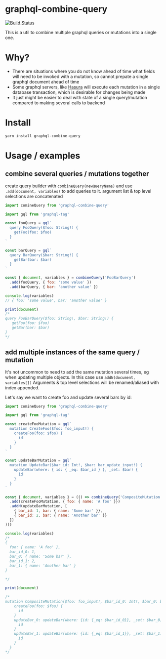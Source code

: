 graphql-combine-query
=======================
[![Build Status](https://travis-ci.org/domasx2/graphql-combine-query.svg?branch=master)](https://travis-ci.org/domasx2/graphql-combine-query)

This is a util to combine multiple graphql queries or mutations into a single one.

# Why?

* There are situations where you do not know ahead of time what fields will need to be invoked with a mutation, so cannot prepate a single graphql document ahead of time
* Some graphql servers, like [Hasura](https://hasura.io/) will execute each mutation in a single database transaction, which is desirable for changes being made
* It just might be easier to deal with state of a single query/mutation compared to making several calls to backend

# Install

```sh
yarn install graphql-combine-query
```
# Usage / examples


## combine several queries / mutations together

create query builder with `combineQuery(newQueryName)` and use `.add(document, variables)` to add queries to it.
argument list & top level selections are concatenated

```javascript
import comineQuery from 'graphql-combine-query'

import gql from 'graphql-tag'

const fooQuery = gql`
  query FooQuery($foo: String!) {
    getFoo(foo: $foo)
  }
`

const barQuery = gql`
  query BarQuery($bar: String!) {
    getBar(bar: $bar)
  }
`

const { document, variables } = combineQuery('FooBarQuery')
  .add(fooQuery, { foo: 'some value' })
  .add(barQuery, { bar: 'another value' })

console.log(variables)
// { foo: 'some value', bar: 'another value' }

print(document)
/*
query FooBarQuery($foo: String!, $bar: String!) {
   getFoo(foo: $foo)
   getBar(bar: $bar)
}
*/
```

## add multiple instances of the same query / mutation

It's not uncommon to need to add the same mutation several times, eg when updating multiple objects.
In this case use `addN(document, variables[])`
Arguments & top level selections will be renamed/aliased with index appended.

Let's say we want to create foo and update several bars by id:

```javascript
import comineQuery from 'graphql-combine-query'

import gql from 'graphql-tag'

const createFooMutation = gql`
  mutation CreateFoo($foo: foo_input!) {
    createFoo(foo: $foo) {
      id
    }
  }
`

const updateBarMutation = gql`
  mutation UpdateBar($bar_id: Int!, $bar: bar_update_input!) {
    updateBar(where: { id: { _eq: $bar_id } }, _set: $bar) {
      id
    }
  }
`

const { document, variables } = (() => combineQuery('CompositeMutation')
  .add(createFooMutation, { foo: { name: 'A foo' }})
  .addN(updateBarMutation, [
    { bar_id: 1, bar: { name: 'Some bar' }},
    { bar_id: 2, bar: { name: 'Another bar' }}
  ])
)()

console.log(variables)
/*
{
  foo: { name: 'A foo' },
  bar_id_0: 1,
  bar_0: { name: 'Some bar' },
  bar_id_1: 2,
  bar_1: { name: 'Another bar' }
}

*/

print(document)

/*
mutation CompositeMutation($foo: foo_input!, $bar_id_0: Int!, $bar_0: bar_update_input!, $bar_id_1: Int!, $bar_1: bar_update_input!) {
    createFoo(foo: $foo) {
      id
    }
    updateBar_0: updateBar(where: {id: {_eq: $bar_id_0}}, _set: $bar_0) {
      id
    }
    updateBar_1: updateBar(where: {id: {_eq: $bar_id_1}}, _set: $bar_1) {
      id
    }
  } 
*/
```